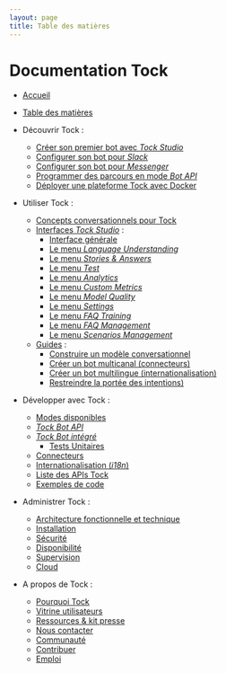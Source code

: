 ```yaml
---
layout: page
title: Table des matières
---
```


# Documentation Tock

- [Accueil](..)

- [Table des matières](../toc)

- Découvrir Tock :
  - [Créer son premier bot avec _Tock Studio_](../guide/studio)
  - [Configurer son bot pour _Slack_](../guide/slack)
  - [Configurer son bot pour _Messenger_](../guide/messenger)
  - [Programmer des parcours en mode _Bot API_](../guide/api)
  - [Déployer une plateforme Tock avec Docker](../guide/plateforme)

- Utiliser Tock :
    - [Concepts conversationnels pour Tock](../user/concepts)
    - [Interfaces _Tock Studio_](../user/studio) :
        - [Interface générale](../user/studio/general)
        - [Le menu _Language Understanding_](../user/studio/nlu)
        - [Le menu _Stories & Answers_](../user/studio/stories-and-answers)
        - [Le menu _Test_](../user/studio/test)
        - [Le menu _Analytics_](../user/studio/analytics)
        - [Le menu _Custom Metrics_](../user/studio/custom-metrics)
        - [Le menu _Model Quality_](../user/studio/nlu-qa)
        - [Le menu _Settings_](../user/studio/configuration)
        - [Le menu _FAQ Training_](../user/studio/faq-training)
        - [Le menu _FAQ Management_](../user/studio/faq-management)
        - [Le menu _Scenarios Management_](../user/studio/scenarios-management)
    - [Guides](../user/guides) :
        - [Construire un modèle conversationnel](../user/guides/build-model)
        - [Créer un bot multicanal (connecteurs)](../user/guides/canaux)
        - [Créer un bot multilingue (internationalisation)](../user/guides/i18n)
        - [Restreindre la portée des intentions)](../user/guides/intents-restrictions)

- Développer avec Tock :
  - [Modes disponibles](../dev/modes)
  - [_Tock Bot API_](../dev/bot-api)
  - [_Tock Bot intégré_](../dev/bot-integre)
    - [Tests Unitaires](../dev/tester)
  - [Connecteurs](../dev/connecteurs)
  - [Internationalisation (_i18n_)](../dev/i18n)
  - [Liste des APIs Tock](../dev/api)
  - [Exemples de code](../dev/exemples-code)

- Administrer Tock :
  - [Architecture fonctionnelle et technique](../admin/architecture)
  - [Installation](../admin/installation)
  - [Sécurité](../admin/securite)
  - [Disponibilité](../admin/disponibilite)
  - [Supervision](../admin/supervision)
  - [Cloud](../admin/cloud)

- A propos de Tock :
  - [Pourquoi Tock](../apropos/pourquoi)
  - [Vitrine utilisateurs](../apropos/vitrine)
  - [Ressources & kit presse](../apropos/ressources)
  - [Nous contacter](../apropos/contact)
  - [Communauté](../apropos/communaute)
  - [Contribuer](../apropos/contribuer)
  - [Emploi](../apropos/emploi)
